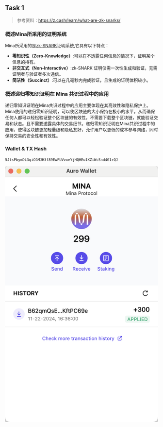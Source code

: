## Task 1

> 参考资料：https://z.cash/learn/what-are-zk-snarks/

### 概述Mina所采用的证明系统

Mina所采用的是[zk-SNARK](https://z.cash/learn/what-are-zk-snarks/)证明系统,它具有以下特点：
- **零知识性（Zero-Knowledge）**:可以在不透露任何信息的情况下，证明某个信息的持有。
- **非交互式（Non-Interactive）**:zk-SNARK 证明仅需一次性生成和验证，无需证明者与验证者多次通信。
- **简洁性（Succinct）**:可以在几毫秒内完成验证，且生成的证明体积较小。

### 概述递归零知识证明在 Mina 共识过程中的应用

递归零知识证明在Mina共识过程中的应用主要体现在其高效性和隐私保护上。Mina使用的递归零知识证明，可以使区块链的大小保持在极小的水平，从而确保任何人都可以轻松验证整个区块链的有效性，不需要下载整个区块链，就能验证交易和状态。且不需要透露具体的交易细节。递归零知识证明在Mina共识过程中的应用，使得区块链更加轻量级和隐私友好，允许用户以更低的成本参与网络，同时保持交易的安全性和有效性。

### Wallet & TX Hash

`5JtsPbymDL3qiCGMJH3f89EwFUVvxeYjHQHEu1XZiWcSnd4G1rQJ`

![](./wallet.png)
